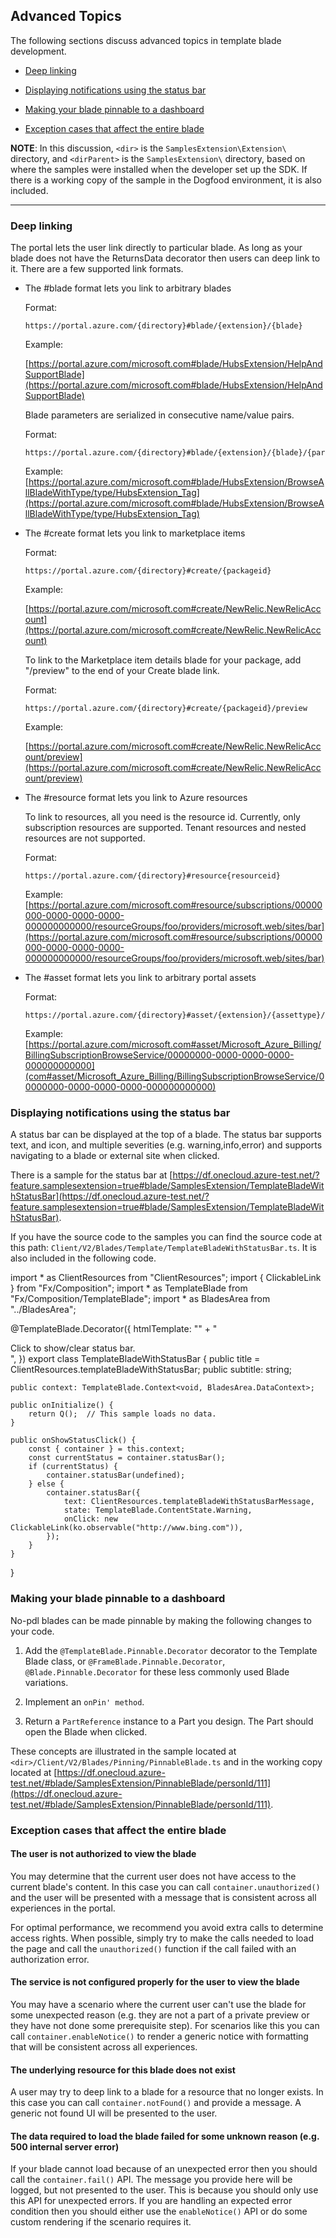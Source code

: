 
<a name="advanced-topics"></a>
## Advanced Topics

The following sections discuss advanced topics in template blade development.

* [Deep linking](#deep-linking)

* [Displaying notifications using the status bar](#displaying-notifications-using-the-status-bar) 

* [Making your blade pinnable to a dashboard](#making-your-blade-pinnable-to-a-dashboard)

* [Exception cases that affect the entire blade](#exception-cases-that-affect-the-entire-blade)

**NOTE**: In this discussion, `<dir>` is the `SamplesExtension\Extension\` directory, and  `<dirParent>`  is the `SamplesExtension\` directory, based on where the samples were installed when the developer set up the SDK. If there is a working copy of the sample in the Dogfood environment, it is also included.

* * *

<a name="advanced-topics-deep-linking"></a>
### Deep linking

The portal lets the user link directly to particular blade. As long as your blade does not have the ReturnsData decorator then users can deep link to it. There are a few supported link formats.

* The #blade format lets you link to arbitrary blades

    Format:

    ```
    https://portal.azure.com/{directory}#blade/{extension}/{blade}
    ```

    Example: 

    [https://portal.azure.com/microsoft.com#blade/HubsExtension/HelpAndSupportBlade](https://portal.azure.com/microsoft.com#blade/HubsExtension/HelpAndSupportBlade)

    Blade parameters are serialized in consecutive name/value pairs. 

    Format:

    ```
    https://portal.azure.com/{directory}#blade/{extension}/{blade}/{param1name}/{param1Val}/{param2name}/{param2Val}
    ```

    Example:
    [https://portal.azure.com/microsoft.com#blade/HubsExtension/BrowseAllBladeWithType/type/HubsExtension_Tag](https://portal.azure.com/microsoft.com#blade/HubsExtension/BrowseAllBladeWithType/type/HubsExtension_Tag)


* The #create format lets you link to marketplace items

    Format:

    ```
    https://portal.azure.com/{directory}#create/{packageid}
    ```

    Example:

    [https://portal.azure.com/microsoft.com#create/NewRelic.NewRelicAccount](https://portal.azure.com/microsoft.com#create/NewRelic.NewRelicAccount)

    To link to the Marketplace item details blade for your package, add "/preview" to the end of your Create blade link. 

    Format:

    ```
    https://portal.azure.com/{directory}#create/{packageid}/preview
    ```

    Example:

    [https://portal.azure.com/microsoft.com#create/NewRelic.NewRelicAccount/preview](https://portal.azure.com/microsoft.com#create/NewRelic.NewRelicAccount/preview)

* The #resource format lets you link to Azure resources

    To link to resources, all you need is the resource id. Currently, only subscription resources are supported. Tenant resources and nested resources are not supported.

    Format:

    ```
    https://portal.azure.com/{directory}#resource{resourceid}
    ```

    Example:
    [https://portal.azure.com/microsoft.com#resource/subscriptions/00000000-0000-0000-0000-000000000000/resourceGroups/foo/providers/microsoft.web/sites/bar](https://portal.azure.com/microsoft.com#resource/subscriptions/00000000-0000-0000-0000-000000000000/resourceGroups/foo/providers/microsoft.web/sites/bar)

* The #asset format lets you link to arbitrary portal assets

    Format:

    ```
    https://portal.azure.com/{directory}#asset/{extension}/{assettype}/{assetid}
    ```

    Example:
    [https://portal.azure.com/microsoft.com#asset/Microsoft_Azure_Billing/BillingSubscriptionBrowseService/00000000-0000-0000-0000-000000000000](com#asset/Microsoft_Azure_Billing/BillingSubscriptionBrowseService/00000000-0000-0000-0000-000000000000)

<a name="advanced-topics-displaying-notifications-using-the-status-bar"></a>
### Displaying notifications using the status bar

A status bar can be displayed at the top of a blade. The status bar supports text, and icon, and multiple severities (e.g. warning,info,error) and supports navigating to a blade or external site when clicked.

There is a sample for the status bar at [https://df.onecloud.azure-test.net/?feature.samplesextension=true#blade/SamplesExtension/TemplateBladeWithStatusBar](https://df.onecloud.azure-test.net/?feature.samplesextension=true#blade/SamplesExtension/TemplateBladeWithStatusBar). 

If you have the source code to the samples you can find the source code at this path: `Client/V2/Blades/Template/TemplateBladeWithStatusBar.ts`. It is also included in the following code.

import * as ClientResources from "ClientResources";
import { ClickableLink } from "Fx/Composition";
import * as TemplateBlade from "Fx/Composition/TemplateBlade";
import * as BladesArea from "../BladesArea";

@TemplateBlade.Decorator({
    htmlTemplate: "" +
        "<div><a data-bind='fxclick: onShowStatusClick'>Click</a> to show/clear status bar.</div>",
})
export class TemplateBladeWithStatusBar {
    public title = ClientResources.templateBladeWithStatusBar;
    public subtitle: string;

    public context: TemplateBlade.Context<void, BladesArea.DataContext>;

    public onInitialize() {
        return Q();  // This sample loads no data.
    }

    public onShowStatusClick() {
        const { container } = this.context;
        const currentStatus = container.statusBar();
        if (currentStatus) {
            container.statusBar(undefined);
        } else {
            container.statusBar({
                text: ClientResources.templateBladeWithStatusBarMessage,
                state: TemplateBlade.ContentState.Warning,
                onClick: new ClickableLink(ko.observable("http://www.bing.com")),
            });
        }
    }
}


<a name="advanced-topics-making-your-blade-pinnable-to-a-dashboard"></a>
### Making your blade pinnable to a dashboard

No-pdl blades can be made pinnable by making the following changes to your code.

1. Add the `@TemplateBlade.Pinnable.Decorator` decorator to the  Template Blade class, or `@FrameBlade.Pinnable.Decorator`, `@Blade.Pinnable.Decorator` for these less commonly used Blade variations.

1. Implement an `onPin' method`.

1. Return a `PartReference` instance to a Part you design.  The Part should open the Blade when clicked. 

These concepts are illustrated in the sample located at `<dir>/Client/V2/Blades/Pinning/PinnableBlade.ts` and in the working copy located at [https://df.onecloud.azure-test.net/#blade/SamplesExtension/PinnableBlade/personId/111](https://df.onecloud.azure-test.net/#blade/SamplesExtension/PinnableBlade/personId/111).

<a name="advanced-topics-exception-cases-that-affect-the-entire-blade"></a>
### Exception cases that affect the entire blade

<a name="advanced-topics-exception-cases-that-affect-the-entire-blade-the-user-is-not-authorized-to-view-the-blade"></a>
#### The user is not authorized to view the blade

You may determine that the current user does not have access to the current blade's content. In this case you can call `container.unauthorized()` and the user will be presented with a message that is consistent across all experiences in the portal.

For optimal performance, we recommend you avoid extra calls to determine access rights. When possible, simply try to make the calls needed to load the page and call the `unauthorized()` function if the call failed with an authorization error.

<a name="advanced-topics-exception-cases-that-affect-the-entire-blade-the-service-is-not-configured-properly-for-the-user-to-view-the-blade"></a>
#### The service is not configured properly for the user to view the blade

You may have a scenario where the current user can't use the blade for some unexpected reason (e.g. they are not a part of a private preview or they have not done some prerequisite step). For scenarios like this you can call `container.enableNotice()` to render a generic notice with formatting that will be consistent across all experiences.

<a name="advanced-topics-exception-cases-that-affect-the-entire-blade-the-underlying-resource-for-this-blade-does-not-exist"></a>
#### The underlying resource for this blade does not exist

A user may try to deep link to a blade for a resource that no longer exists. In this case you can call `container.notFound()` and provide a message. A generic not found UI will be presented to the user.

<a name="advanced-topics-exception-cases-that-affect-the-entire-blade-the-data-required-to-load-the-blade-failed-for-some-unknown-reason-e-g-500-internal-server-error"></a>
#### The data required to load the blade failed for some unknown reason (e.g. 500 internal server error)

If your blade cannot load because of an unexpected error then you should call the `container.fail()` API. The message you provide here will be logged, but not presented to the user. This is because you should only use this API for unexpected errors. If you are handling an expected error condition then you should either use the `enableNotice()` API or do some custom rendering if the scenario requires it.